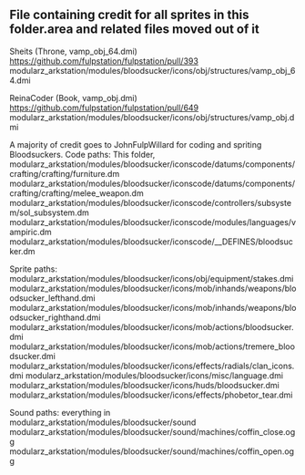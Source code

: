 ## File containing credit for all sprites in this folder.area and related files moved out of it
Sheits (Throne, vamp_obj_64.dmi) https://github.com/fulpstation/fulpstation/pull/393
modularz_arkstation/modules/bloodsucker/icons/obj/structures/vamp_obj_64.dmi

ReinaCoder (Book, vamp_obj.dmi) https://github.com/fulpstation/fulpstation/pull/649
modularz_arkstation/modules/bloodsucker/icons/obj/structures/vamp_obj.dmi

A majority of credit goes to JohnFulpWillard for coding and spriting Bloodsuckers.
Code paths:
This folder,
modularz_arkstation/modules/bloodsucker/iconscode/datums/components/crafting/crafting/furniture.dm
modularz_arkstation/modules/bloodsucker/iconscode/datums/components/crafting/crafting/melee_weapon.dm
modularz_arkstation/modules/bloodsucker/iconscode/controllers/subsystem/sol_subsystem.dm
modularz_arkstation/modules/bloodsucker/iconscode/modules/languages/vampiric.dm
modularz_arkstation/modules/bloodsucker/iconscode/__DEFINES/bloodsucker.dm


Sprite paths:
modularz_arkstation/modules/bloodsucker/icons/obj/equipment/stakes.dmi
modularz_arkstation/modules/bloodsucker/icons/mob/inhands/weapons/bloodsucker_lefthand.dmi
modularz_arkstation/modules/bloodsucker/icons/mob/inhands/weapons/bloodsucker_righthand.dmi
modularz_arkstation/modules/bloodsucker/icons/mob/actions/bloodsucker.dmi
modularz_arkstation/modules/bloodsucker/icons/mob/actions/tremere_bloodsucker.dmi
modularz_arkstation/modules/bloodsucker/icons/effects/radials/clan_icons.dmi
modularz_arkstation/modules/bloodsucker/icons/misc/language.dmi
modularz_arkstation/modules/bloodsucker/icons/huds/bloodsucker.dmi
modularz_arkstation/modules/bloodsucker/icons/effects/phobetor_tear.dmi

Sound paths:
everything in modularz_arkstation/modules/bloodsucker/sound
modularz_arkstation/modules/bloodsucker/sound/machines/coffin_close.ogg
modularz_arkstation/modules/bloodsucker/sound/machines/coffin_open.ogg

